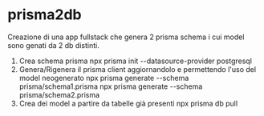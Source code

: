 # prisma2db
Creazione di una app fullstack che genera 2 prisma schema i cui model sono genati da 2 db distinti.

1) Crea schema prisma
npx prisma init --datasource-provider postgresql
2) Genera/Rigenera il prisma client aggiornandolo e permettendo l'uso del model neogenerato
npx prisma generate --schema prisma/schema1.prisma
npx prisma generate --schema prisma/schema2.prisma
3) Crea dei model a partire da tabelle già presenti
npx prisma db pull
